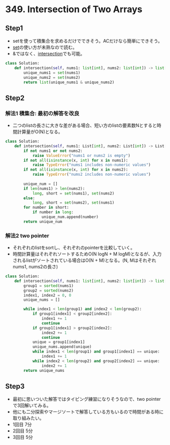 # 349. Intersection of Two Arrays

## Step1

- setを使って積集合を求めるだけでできそう。ACだけなら簡単にできそう。
- [set](https://docs.python.org/ja/3/library/stdtypes.html#set-types-set-frozenset)の使い方が未熟なので読む。
- &ではなく、[intersection](https://docs.python.org/ja/3.13/library/stdtypes.html#frozenset.intersection)でも可能。

```python
class Solution:
    def intersection(self, nums1: list[int], nums2: list[int]) -> list[int]:
        unique_nums1 = set(nums1)
        unique_nums2 = set(nums2)
        return list(unique_nums1 & unique_nums2)
```

## Step2

### 解法1 積集合: 最初の解答を改良

- 二つのlistの長さに大きな差がある場合、短い方のlistの要素数Nとすると時間計算量がO(N)となる。

```python
class Solution:
    def intersection(self, nums1: List[int], nums2: List[int]) -> List[int]:
        if not nums1 or not nums2:
            raise ValueError("nums1 or nums2 is empty")
        if not all(isinstance(x, int) for x in nums1):
            raise TypeError("nums1 includes non-numeric values")
        if not all(isinstance(x, int) for x in nums2):
            raise TypeError("nums2 includes non-numeric values")
        
        unique_num = []
        if len(nums1) > len(nums2):
            long, short = set(nums1), set(nums2)
        else:
            long, short = set(nums2), set(nums1)
        for number in short:
            if number in long:
                unique_num.append(number)
        return unique_num
```

### 解法2 two pointer

- それぞれのlistをsortし、それぞれのpointerを比較していく。
- 時間計算量はそれぞれソートするためO(N logN + M logM)となるが、入力されるlistがソートされている場合はO(N + M)となる。(N, Mはそれぞれnums1, nums2の長さ)

```python
class Solution:
    def intersection(self, nums1: list[int], nums2: list[int]) -> list[int]:
        group1 = sorted(nums1)
        group2 = sorted(nums2)
        index1, index2 = 0, 0
        unique_nums = []

        while index1 < len(group1) and index2 < len(group2):
            if group1[index1] < group2[index2]:
                index1 += 1
                continue
            if group1[index1] > group2[index2]:
                index2 += 1
                continue
            unique = group1[index1]
            unique_nums.append(unique)
            while index1 < len(group1) and group1[index1] == unique:
                index1 += 1
            while index2 < len(group2) and group2[index2] == unique:
                index2 += 1
        return unique_nums
```

## Step3

- 最初に思いついた解答ではタイピング練習になりそうなので、two pointerで3回解いてみる。
- 他にも二分探索やマージソートで解答している方もいるので時間がある時に取り組みたい。
- 1回目 7分
- 2回目 5分
- 3回目 5分
